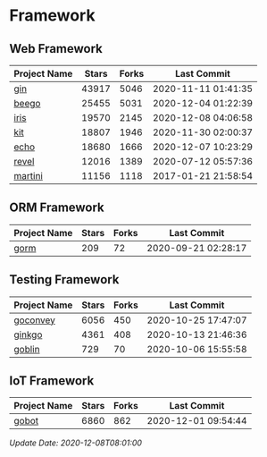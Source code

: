 # Framework

## Web Framework
| Project Name | Stars | Forks | Last Commit |
| ------------ | ----- | ----- | ----------- |
| [gin](https://github.com/gin-gonic/gin) | 43917 | 5046 | 2020-11-11 01:41:35 |
| [beego](https://github.com/astaxie/beego) | 25455 | 5031 | 2020-12-04 01:22:39 |
| [iris](https://github.com/kataras/iris) | 19570 | 2145 | 2020-12-08 04:06:58 |
| [kit](https://github.com/go-kit/kit) | 18807 | 1946 | 2020-11-30 02:00:37 |
| [echo](https://github.com/labstack/echo) | 18680 | 1666 | 2020-12-07 10:23:29 |
| [revel](https://github.com/revel/revel) | 12016 | 1389 | 2020-07-12 05:57:36 |
| [martini](https://github.com/go-martini/martini) | 11156 | 1118 | 2017-01-21 21:58:54 |

## ORM Framework
| Project Name | Stars | Forks | Last Commit |
| ------------ | ----- | ----- | ----------- |
| [gorm](https://github.com/jinzhu/gorm) | 209 | 72 | 2020-09-21 02:28:17 |

## Testing Framework
| Project Name | Stars | Forks | Last Commit |
| ------------ | ----- | ----- | ----------- |
| [goconvey](https://github.com/smartystreets/goconvey) | 6056 | 450 | 2020-10-25 17:47:07 |
| [ginkgo](https://github.com/onsi/ginkgo) | 4361 | 408 | 2020-10-13 21:46:36 |
| [goblin](https://github.com/franela/goblin) | 729 | 70 | 2020-10-06 15:55:58 |

## IoT Framework
| Project Name | Stars | Forks | Last Commit |
| ------------ | ----- | ----- | ----------- |
| [gobot](https://github.com/hybridgroup/gobot) | 6860 | 862 | 2020-12-01 09:54:44 |

*Update Date: 2020-12-08T08:01:00*